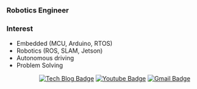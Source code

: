 ### Robotics Engineer

### Interest
- Embedded (MCU, Arduino, RTOS)
- Robotics (ROS, SLAM, Jetson)
- Autonomous driving
- Problem Solving

<div align=center>
  
[![Tech Blog Badge](http://img.shields.io/badge/-Tech%20blog-black?style=flat-square&logo=github)](https://Kim-Ziho.github.io/) 
[![Youtube Badge](https://img.shields.io/badge/Youtube-ff0000?style=flat-square&logo=youtube2)](https://www.youtube.com/@_6_622)
[![Gmail Badge](https://img.shields.io/badge/-Gmail-d14836?style=flat-square&logo=Gmail&logoColor=white)](mailto:jck1461@gmail.com)
  
</div>
